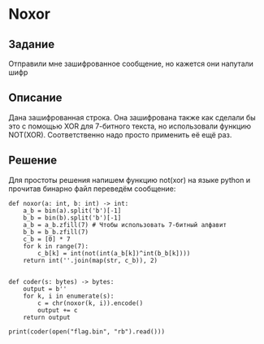 # Noxor

## Задание
Отправили мне зашифрованное сообщение, но кажется они напутали шифр

## Описание
Дана зашифрованная строка. Она зашифрована также как сделали бы это с помощью XOR для 7-битного текста, но использовали функцию NOT(XOR). Соответственно надо просто применить её ещё раз.

## Решение
Для простоты решения напишем функцию not(xor) на языке python и прочитав бинарно файл переведём сообщение:

```
def noxor(a: int, b: int) -> int:
    a_b = bin(a).split('b')[-1]
    b_b = bin(b).split('b')[-1]
    a_b = a_b.zfill(7) # Чтобы использовать 7-битный алфавит
    b_b = b_b.zfill(7)
    c_b = [0] * 7
    for k in range(7):
        c_b[k] = int(not(int(a_b[k])^int(b_b[k])))
    return int(''.join(map(str, c_b)), 2)


def coder(s: bytes) -> bytes:
    output = b''
    for k, i in enumerate(s):
        c = chr(noxor(k, i)).encode()
        output += c
    return output

print(coder(open("flag.bin", "rb").read()))
```
